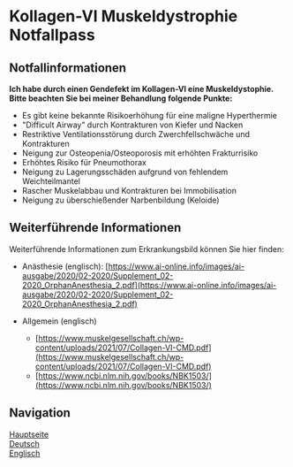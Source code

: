 # Kollagen-VI Muskeldystrophie Notfallpass
## Notfallinformationen
**Ich habe durch einen Gendefekt im Kollagen-VI eine Muskeldystophie. Bitte beachten Sie bei meiner Behandlung folgende Punkte:**
- Es gibt keine bekannte Risikoerhöhung für eine maligne Hyperthermie
- "Difficult Airway" durch Kontrakturen von Kiefer und Nacken 
- Restriktive Ventilationsstörung durch Zwerchfellschwäche und Kontrakturen 
- Neigung zur Osteopenia/Osteoporosis mit erhöhten Frakturrisiko
- Erhöhtes Risiko für Pneumothorax
- Neigung zu Lagerungsschäden aufgrund von fehlendem Weichteilmantel
- Rascher Muskelabbau und Kontrakturen bei Immobilisation
- Neigung zu überschießender Narbenbildung (Keloide) 

## Weiterführende Informationen
Weiterführende Informationen zum Erkrankungsbild können Sie hier finden:  
- Anästhesie (englisch): [https://www.ai-online.info/images/ai-ausgabe/2020/02-2020/Supplement_02-2020_OrphanAnesthesia_2.pdf](https://www.ai-online.info/images/ai-ausgabe/2020/02-2020/Supplement_02-2020_OrphanAnesthesia_2.pdf)  


- Allgemein (englisch)  
   - [https://www.muskelgesellschaft.ch/wp-content/uploads/2021/07/Collagen-VI-CMD.pdf](https://www.muskelgesellschaft.ch/wp-content/uploads/2021/07/Collagen-VI-CMD.pdf)  
   - [https://www.ncbi.nlm.nih.gov/books/NBK1503/](https://www.ncbi.nlm.nih.gov/books/NBK1503/)  
  
  
## Navigation
[Hauptseite](./index.md)  
[Deutsch](./german.md)  
[Englisch](./englisch.md)
